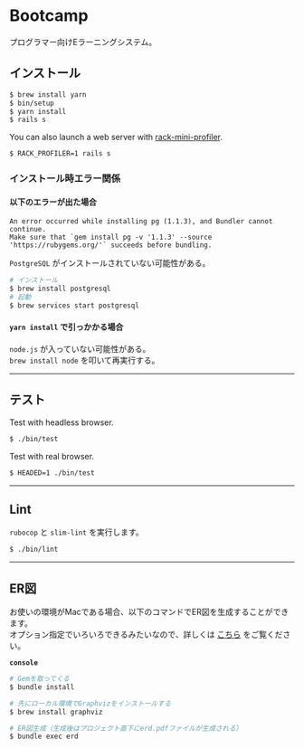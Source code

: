 # Bootcamp

プログラマー向けEラーニングシステム。

## インストール
```bash
$ brew install yarn
$ bin/setup
$ yarn install
$ rails s
```

You can also launch a web server with [rack-mini-profiler](https://github.com/MiniProfiler/rack-mini-profiler).

```bash
$ RACK_PROFILER=1 rails s
```

### インストール時エラー関係

#### 以下のエラーが出た場合
```
An error occurred while installing pg (1.1.3), and Bundler cannot continue.
Make sure that `gem install pg -v '1.1.3' --source 'https://rubygems.org/'` succeeds before bundling.
```

`PostgreSQL` がインストールされていない可能性がある。  
```bash
# インストール
$ brew install postgresql
# 起動
$ brew services start postgresql
```

#### `yarn install` で引っかかる場合
`node.js` が入っていない可能性がある。  
`brew install node` を叩いて再実行する。

----

## テスト

Test with headless browser.

```bash
$ ./bin/test
```

Test with real browser.

```bash
$ HEADED=1 ./bin/test
```

----

## Lint

`rubocop` と `slim-lint` を実行します。

```bash
$ ./bin/lint
```

----

## ER図
お使いの環境がMacである場合、以下のコマンドでER図を生成することができます。  
オプション指定でいろいろできるみたいなので、詳しくは [こちら](https://github.com/voormedia/rails-erd) をご覧ください。

**`console`**
```bash
# Gemを取ってくる
$ bundle install

# 先にローカル環境でGraphvizをインストールする
$ brew install graphviz

# ER図生成（生成後はプロジェクト直下にerd.pdfファイルが生成される）
$ bundle exec erd
```
